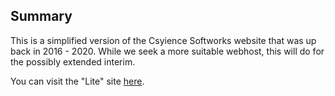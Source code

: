 ## Summary
This is a simplified version of the Csyience Softworks website that was up back in 2016 - 2020. While we seek a more suitable webhost, this will do for the possibly extended interim.

You can visit the "Lite" site [here](https://challengesy.github.io/).
